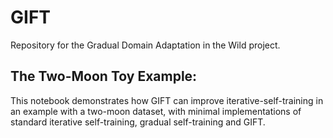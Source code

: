 # GIFT
Repository for the Gradual Domain Adaptation in the Wild project.

## The Two-Moon Toy Example:
This notebook demonstrates how GIFT can improve iterative-self-training in an example with a two-moon dataset, with minimal implementations of standard iterative self-training, gradual self-training and GIFT.
